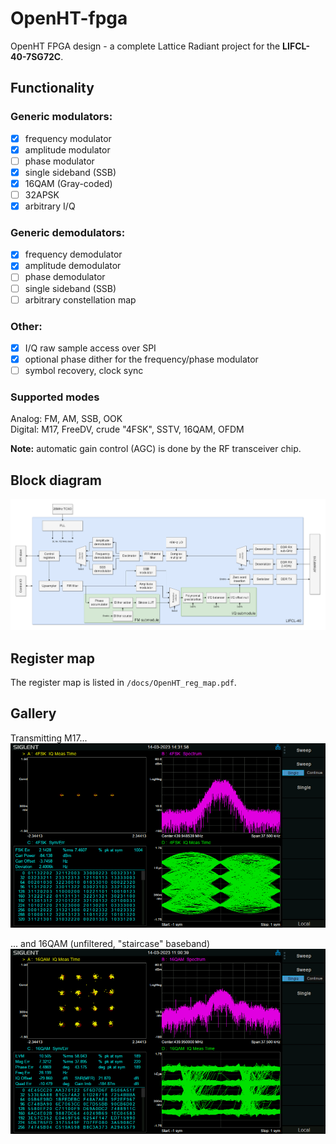 # OpenHT-fpga
OpenHT FPGA design - a complete Lattice Radiant project for the **LIFCL-40-7SG72C**.

## Functionality
### Generic modulators:
- [x] frequency modulator
- [x] amplitude modulator
- [ ] phase modulator
- [x] single sideband (SSB)
- [x] 16QAM (Gray-coded)
- [ ] 32APSK
- [x] arbitrary I/Q

### Generic demodulators:
- [x] frequency demodulator
- [x] amplitude demodulator
- [ ] phase demodulator
- [ ] single sideband (SSB)
- [ ] arbitrary constellation map

### Other:
- [x] I/Q raw sample access over SPI
- [x] optional phase dither for the frequency/phase modulator
- [ ] symbol recovery, clock sync

### Supported modes<br>
Analog: FM, AM, SSB, OOK<br>
Digital: M17, FreeDV, crude "4FSK", SSTV, 16QAM, OFDM

**Note:** automatic gain control (AGC) is done by the RF transceiver chip.

## Block diagram
<img src="https://github.com/M17-Project/OpenHT-fpga/blob/main/docs/OpenHT-fpga.drawio.png" width="800">

## Register map
The register map is listed in `/docs/OpenHT_reg_map.pdf`.

## Gallery
Transmitting M17...<br>
<img src="https://github.com/M17-Project/OpenHT-fpga/blob/main/docs/4FSK_M17_test.png" width="800">

... and 16QAM (unfiltered, "staircase" baseband)<br>
<img src="https://github.com/M17-Project/OpenHT-fpga/blob/main/docs/16QAM_test.png" width="800">
